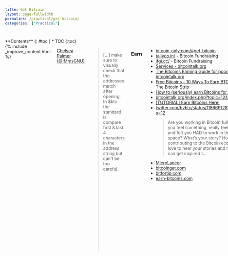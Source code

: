 ```yaml
---
title: Get Bitcoin
layout: page-fullwidth
permalink: /practical/get-bitcoin/
categories: ["Practical"]

---
```


<div class="row">
<div class="medium-3 medium-push-9 columns" markdown="1">
<div class="panel radius" markdown="1">
**Contents**
{: #toc }
*  TOC
{:toc}
</div>
</div><!-- /.medium-4.columns -->



<div class="medium-9 medium-pull-3 columns" markdown="1">
{% include _improve_content.html %}


[Chelsea Palmer (@IMmsGNU)](https://twitter.com/IMmsGNU/status/1048803584605794304)
  > [...] make sure to visually check that the addresses match after opening. In $btc the standard is compare first & last 4 characters in the address string but can't be too careful.

### Earn

* [bitcoin-only.com/#get-bitcoin](https://bitcoin-only.com/#get-bitcoin) 
* [tallyco.in/](https://tallyco.in/) - Bitcoin Fundraising 
* [jfgi.cc/](https://www.jfgi.cc/) - Bitcoin Fundraising
* [Services - bitcointalk.org](https://bitcointalk.org/index.php?board=52.0)
* [The Bitcoins Earning Guide for poor countries - bitcointalk.org](https://bitcointalk.org/index.php?topic=1263461.0)
* [Free Bitcoins - 10 Ways To Earn BTC For Free! • The Bitcoin Strip](https://thebitcoinstrip.com/free-bitcoins/)
* [How to (seriously) earn Bitcoins for dummies.](https://bitcointalk.org/index.php?topic=1414824.msg14335511)
* [bitcointalk.org/index.php?topic=1244332](https://bitcointalk.org/index.php?topic=1244332)
* [[TUTORIAL] Earn Bitcoins Here!](https://bitcointalk.org/index.php?topic=1244332)
* [twitter.com/bvbtc/status/1186691281226883072?s=12](https://twitter.com/bvbtc/status/1186691281226883072?s=12)
  > Are you working in Bitcoin full time? Did you feel something, really feel something and felt you HAD to work in the Bitcoin space? What’s your story? How are you contributing to the Bitcoin ecosystem? I’d love to hear your stories and maybe others can get inspired t...
* [MicroLancer](https://microlancer.io/)
* [bitcoinget.com](https://www.bitcoinget.com)
* [bitfortip.com](https://www.bitfortip.com)
* [earn-bitcoins.com](http://earn-bitcoins.com)

### Buy

* [Buy Bitcoin with Cash](https://www.buybitcoinworldwide.com/en/buy-bitcoins-with-cash/)
* [howtobuybitcoins.info](https://howtobuybitcoins.info)
* [coinmama.com](https://coinmama.com/)
* [localbitcoins.com](https://localbitcoins.com/)
* [paxful](https://paxful.com)
* [Cashback Rewards](https://cryptonews.com/exclusives/top-5-bitcoin-cashback-rewards-apps-you-can-use-to-earn-bitc-4234.htm)
* [Dollar Cost Average with BTCDCA BEC020](https://anchor.fm/podcast-8f267c0/episodes/Dollar-Cost-Average-with-BTCDCA-BEC020-e49o8b)
* [Bitcoin Savings Plan \ Withdrawal Calculator](https://jlopp.github.io/bitcoin-savings-plan/)
  > How I Learned to Stop Worrying and Love the Volatility. Inspired by (SSS) - A Sane and Simple bitcoin Savings plan.
* [bitcoin-only.com/#get-bitcoin](https://bitcoin-only.com/#get-bitcoin)
* [brndnmtthws/optimal-buy-cbpro](https://github.com/brndnmtthws/optimal-buy-cbpro) - Scheduled buying - Coinbase Pro
* [bitcoinmarketjournal.com/bitcoin-investment-apps](https://www.bitcoinmarketjournal.com/bitcoin-investment-apps/)
* [stephanlivera@twitter.com](https://twitter.com/stephanlivera/status/1188652951381741568?s=12)
  > Automate Stacking Sats is the new Automate Your Finances

#### Atms

* [Bitcoin ATM](https://en.wikipedia.org/wiki/Bitcoin_ATM)
  > A Bitcoin ATM is a kiosk that allows a person to purchase Bitcoin by using cash or debit card. Some Bitcoin ATMs offer bi-directional functionality enabling both the purchase of Bitcoin as well as the sale of Bitcoin for cash. In some cases, Bitcoin ATM providers require user...
* [Bitcoin ATM Map – Find Bitcoin ATM, Online Rates](https://coinatmradar.com/)
* [buybitcoinworldwide.com/bitcoin-atms/](https://www.buybitcoinworldwide.com/bitcoin-atms/)
* [1001+ Bitcoin ATM Map Locations Near Me (2019 Updated)](https://www.buybitcoinworldwide.com/bitcoin-atms/)
* [10 Best Bitcoin ATM Machines – Start Your Own Business - Cryptalker](https://cryptalker.com/best-bitcoin-atm/)
* [mythril/skyhook](https://github.com/mythril/skyhook)
  > Skyhook, the open-source sub-$1000.00 Bitcoin ATM. 
* [‎What Bitcoin Did -Hassan Khoshtaghaza on Operating a UK Bitcoin ATM](https://podcasts.apple.com/us/podcast/the-what-bitcoin-did-podcast/id1317356120?i=1000447036421)
* [‎What Bitcoin Did Podcast -Bitcoin ATM Regulations with Bill Repasky](https://podcasts.apple.com/us/podcast/the-what-bitcoin-did-podcast/id1317356120?i=1000446960692)
* [‎What Bitcoin Did Podcast -Karel Kyovsky on Manufacturing Bitcoin ATMs](https://podcasts.apple.com/us/podcast/the-what-bitcoin-did-podcast/id1317356120?i=1000446788790)
* [‎What Bitcoin Did Podcast -Operating Bitcoin ATMs with Gil Valentine & Eric Gravengaard from Athena Bitcoin](https://podcasts.apple.com/us/podcast/the-what-bitcoin-did-podcast/id1317356120?i=1000446698547)

#### Europe

* [getbittr.com/](https://www.getbittr.com/) 
* [bitonic.nl/](https://bitonic.nl/)

#### North America

* [Cash App](https://cash.app/)
* [bullbitcoin.com/](https://bullbitcoin.com/)
* [fastbitcoins.com/](https://fastbitcoins.com/)

#### Australia

* [Amber - Features](https://getamber.io/features.html)
  > The easiest way to buy Bitcoin with the use of transaction round-ups, automatically recurring purchasing and one-off purchases in one application that takes advantage of dollar cost averaging and micro-investing. Available in Australia on iOS and Android.
* [btcmarkets.net](https://www.btcmarkets.net/)

</div>
</div>